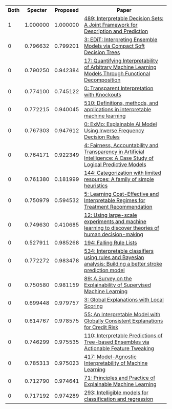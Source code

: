 <html><table><tr>
<th>Both</th>
<th>Specter</th>
<th>Proposed</th>
<th>Paper</th>
</tr>
<tr>
<td>1</td>
<td>1.000000</td>
<td>1.000000</td>
<td><a href="https://www.semanticscholar.org/paper/b710f0c9ca89f997371ce06c142ad25be1b35cca">489: Interpretable Decision Sets: A Joint Framework for Description and Prediction</a></td>
</tr>
<tr>
<td>0</td>
<td>0.796632</td>
<td>0.799201</td>
<td><a href="https://www.semanticscholar.org/paper/7a86aaa70dc919af0d30eccc364583b9a09839c6">3: EDiT: Interpreting Ensemble Models via Compact Soft Decision Trees</a></td>
</tr>
<tr>
<td>0</td>
<td>0.790250</td>
<td>0.942384</td>
<td><a href="https://www.semanticscholar.org/paper/679c97cf48a898b3f43c5d3a438d10f1a9e4e7a1">17: Quantifying Interpretability of Arbitrary Machine Learning Models Through Functional Decomposition</a></td>
</tr>
<tr>
<td>0</td>
<td>0.774100</td>
<td>0.745122</td>
<td><a href="https://www.semanticscholar.org/paper/e8810c3c158f783c44d037be747b8743decc9371">0: Transparent Interpretation with Knockouts</a></td>
</tr>
<tr>
<td>0</td>
<td>0.772215</td>
<td>0.940045</td>
<td><a href="https://www.semanticscholar.org/paper/57fdd4d1b69e7640c54eef4e8fbba2beb6449019">510: Definitions, methods, and applications in interpretable machine learning</a></td>
</tr>
<tr>
<td>0</td>
<td>0.767303</td>
<td>0.947612</td>
<td><a href="https://www.semanticscholar.org/paper/4e9ba9d5a9175449671a6a33636b12984e2663a4">0: ExMo: Explainable AI Model Using Inverse Frequency Decision Rules</a></td>
</tr>
<tr>
<td>0</td>
<td>0.764171</td>
<td>0.922349</td>
<td><a href="https://www.semanticscholar.org/paper/f031fe645728d6fd36a9a36232cf19a846e9db73">4: Fairness, Accountability and Transparency in Artificial Intelligence: A Case Study of Logical Predictive Models</a></td>
</tr>
<tr>
<td>0</td>
<td>0.761380</td>
<td>0.181999</td>
<td><a href="https://www.semanticscholar.org/paper/0f621a82706445f6e764a280ae8105577d48c8b5">144: Categorization with limited resources: A family of simple heuristics</a></td>
</tr>
<tr>
<td>0</td>
<td>0.750979</td>
<td>0.594532</td>
<td><a href="https://www.semanticscholar.org/paper/1b9787cf1a3b4621608b096d7d3ee9f1f065044e">5: Learning Cost-Effective and Interpretable Regimes for Treatment Recommendation</a></td>
</tr>
<tr>
<td>0</td>
<td>0.749630</td>
<td>0.410685</td>
<td><a href="https://www.semanticscholar.org/paper/73e0c7245bd21561e5af7cf279b93ee2f590b4cb">12: Using large-scale experiments and machine learning to discover theories of human decision-making</a></td>
</tr>
<tr>
<td>0</td>
<td>0.527911</td>
<td>0.985268</td>
<td><a href="https://www.semanticscholar.org/paper/08e9c9e2eca4fb1fb53c596a5024d6740b2ee667">194: Falling Rule Lists</a></td>
</tr>
<tr>
<td>0</td>
<td>0.772272</td>
<td>0.983478</td>
<td><a href="https://www.semanticscholar.org/paper/aa3ddefacc4ff784f270bf4fac12fd7b99acc53e">534: Interpretable classifiers using rules and Bayesian analysis: Building a better stroke prediction model</a></td>
</tr>
<tr>
<td>0</td>
<td>0.750580</td>
<td>0.981159</td>
<td><a href="https://www.semanticscholar.org/paper/5fca8bbec714e403fa0f95a56b355c8ca835bcc0">89: A Survey on the Explainability of Supervised Machine Learning</a></td>
</tr>
<tr>
<td>0</td>
<td>0.699448</td>
<td>0.979757</td>
<td><a href="https://www.semanticscholar.org/paper/501ffd835127223fb2709dbad03ed0723b61e722">3: Global Explanations with Local Scoring</a></td>
</tr>
<tr>
<td>0</td>
<td>0.614767</td>
<td>0.978575</td>
<td><a href="https://www.semanticscholar.org/paper/e01e764dcdaee58cfbedc0e3cbefac13e8a8e6fc">55: An Interpretable Model with Globally Consistent Explanations for Credit Risk</a></td>
</tr>
<tr>
<td>0</td>
<td>0.746299</td>
<td>0.975535</td>
<td><a href="https://www.semanticscholar.org/paper/cb38e3f2fe39ef689a4f969758719f9ce94e1555">110: Interpretable Predictions of Tree-based Ensembles via Actionable Feature Tweaking</a></td>
</tr>
<tr>
<td>0</td>
<td>0.785313</td>
<td>0.975023</td>
<td><a href="https://www.semanticscholar.org/paper/fdd025e077a36166b10120b448d0c4e4009824a9">417: Model-Agnostic Interpretability of Machine Learning</a></td>
</tr>
<tr>
<td>0</td>
<td>0.712790</td>
<td>0.974641</td>
<td><a href="https://www.semanticscholar.org/paper/b5b98051b65da6b1b3b579862b0407d48c5bef48">71: Principles and Practice of Explainable Machine Learning</a></td>
</tr>
<tr>
<td>0</td>
<td>0.717192</td>
<td>0.974289</td>
<td><a href="https://www.semanticscholar.org/paper/86b5493a336cc4e44ba192e7fdc5b5ecf97343ca">293: Intelligible models for classification and regression</a></td>
</tr>
</table></html>
